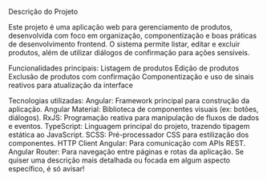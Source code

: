 Descrição do Projeto

Este projeto é uma aplicação web para gerenciamento de produtos, desenvolvida com foco em organização, componentização e boas práticas de desenvolvimento frontend. O sistema permite listar, editar e excluir produtos, além de utilizar diálogos de confirmação para ações sensíveis.

Funcionalidades principais:
Listagem de produtos
Edição de produtos
Exclusão de produtos com confirmação
Componentização e uso de sinais reativos para atualização da interface

Tecnologias utilizadas:
Angular: Framework principal para construção da aplicação.
Angular Material: Biblioteca de componentes visuais (ex: botões, diálogos).
RxJS: Programação reativa para manipulação de fluxos de dados e eventos.
TypeScript: Linguagem principal do projeto, trazendo tipagem estática ao JavaScript.
SCSS: Pré-processador CSS para estilização dos componentes.
HTTP Client Angular: Para comunicação com APIs REST.
Angular Router: Para navegação entre páginas e rotas da aplicação.
Se quiser uma descrição mais detalhada ou focada em algum aspecto específico, é só avisar!
